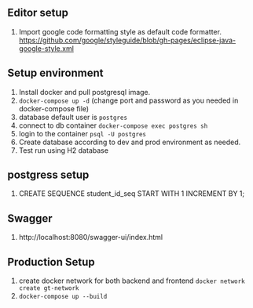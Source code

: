 ## Editor setup
1. Import google code formatting style as default code formatter.
https://github.com/google/styleguide/blob/gh-pages/eclipse-java-google-style.xml

## Setup environment
1. Install docker and pull postgresql image.
2. `docker-compose up -d`  (change port and password as you needed in docker-compose file)
3. database default user is `postgres`
4. connect to db container `docker-compose exec postgres sh`
5. login to the container `psql -U postgres` 
6. Create database according to dev and prod environment as needed.
7. Test run using H2 database

## postgress setup

1. CREATE SEQUENCE student_id_seq START WITH 1 INCREMENT BY 1;

## Swagger

1. http://localhost:8080/swagger-ui/index.html

## Production Setup
1. create docker network for both backend and frontend
`docker network create gt-network`
2. `docker-compose up --build`
